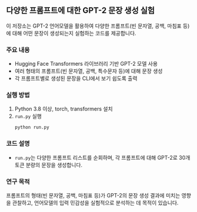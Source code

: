 ## 다양한 프롬프트에 대한 GPT-2 문장 생성 실험

이 저장소는 GPT-2 언어모델을 활용하여 다양한 프롬프트(빈 문자열, 공백, 마침표 등)에 대해 어떤 문장이 생성되는지 실험하는 코드를 제공합니다.

### 주요 내용

- Hugging Face Transformers 라이브러리 기반 GPT-2 모델 사용
- 여러 형태의 프롬프트(빈 문자열, 공백, 특수문자 등)에 대해 문장 생성
- 각 프롬프트별로 생성된 문장을 CLI에서 보기 쉽도록 출력

### 실행 방법

1. Python 3.8 이상, torch, transformers 설치
2. `run.py` 실행
   ```bash
   python run.py
   ```

### 코드 설명

- `run.py`는 다양한 프롬프트 리스트를 순회하며, 각 프롬프트에 대해 GPT-2로 30개 토큰 분량의 문장을 생성합니다.

### 연구 목적

프롬프트의 형태(빈 문자열, 공백, 마침표 등)가 GPT-2의 문장 생성 결과에 미치는 영향을 관찰하고, 언어모델의 입력 민감성을 실험적으로 분석하는 데 목적이 있습니다.
